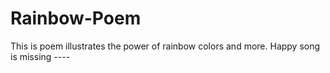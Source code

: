 # Rainbow-Poem

This is poem illustrates the power of
rainbow colors and more. 
Happy song is missing ----
